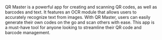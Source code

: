 QR Master is a powerful app for creating and scanning QR codes, as well as barcodes and text. It features an OCR module that allows users to accurately recognize text from images. With QR Master, users can easily generate their own codes on the go and scan others with ease. This app is a must-have tool for anyone looking to streamline their QR code and barcode management.
